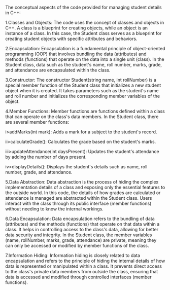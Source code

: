 The conceptual aspects of the code provided for managing student details in C++:

1.Classes and Objects:
The code uses the concept of classes and objects in C++. A class is a blueprint for creating objects, while an object is an instance of a class. In this case, the Student class serves as a blueprint for creating student objects with specific attributes and behaviors.

2.Encapsulation:
Encapsulation is a fundamental principle of object-oriented programming (OOP) that involves bundling the data (attributes) and methods (functions) that operate on the data into a single unit (class). In the Student class, data such as the student's name, roll number, marks, grade, and attendance are encapsulated within the class.

3.Constructor:
The constructor Student(string name, int rollNumber) is a special member function of the Student class that initializes a new student object when it is created. It takes parameters such as the student's name and roll number and initializes the corresponding member variables of the object.

4.Member Functions:
Member functions are functions defined within a class that can operate on the class's data members. In the Student class, there are several member functions:

i>addMarks(int mark): Adds a mark for a subject to the student's record.<br>

ii>calculateGrade(): Calculates the grade based on the student's marks.<br>

iii>updateAttendance(int daysPresent): Updates the student's attendance by adding the number of days present.<br>

iv>displayDetails(): Displays the student's details such as name, roll number, grade, and attendance.<br>

5.Data Abstraction:
Data abstraction is the process of hiding the complex implementation details of a class and exposing only the essential features to the outside world. In this code, the details of how grades are calculated or attendance is managed are abstracted within the Student class. Users interact with the class through its public interface (member functions) without needing to know the internal workings.

6.Data Encapsulation:
Data encapsulation refers to the bundling of data (attributes) and the methods (functions) that operate on that data within a class. It helps in controlling access to the class's data, allowing for better data security and integrity. In the Student class, the member variables (name, rollNumber, marks, grade, attendance) are private, meaning they can only be accessed or modified by member functions of the class.

7.Information Hiding:
Information hiding is closely related to data encapsulation and refers to the principle of hiding the internal details of how data is represented or manipulated within a class. It prevents direct access to the class's private data members from outside the class, ensuring that data is accessed and modified through controlled interfaces (member functions).

